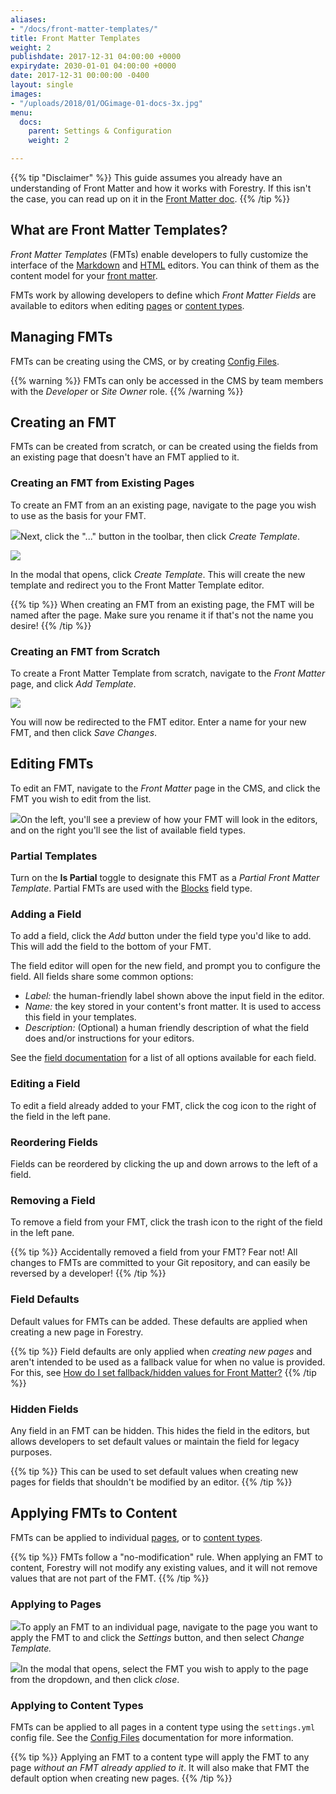 ```yaml
---
aliases:
- "/docs/front-matter-templates/"
title: Front Matter Templates
weight: 2
publishdate: 2017-12-31 04:00:00 +0000
expirydate: 2030-01-01 04:00:00 +0000
date: 2017-12-31 00:00:00 -0400
layout: single
images:
- "/uploads/2018/01/OGimage-01-docs-3x.jpg"
menu:
  docs:
    parent: Settings & Configuration
    weight: 2

---
```

{{% tip "Disclaimer" %}}
This guide assumes you already have an understanding of Front Matter and how it works with Forestry. If this isn't the case, you can read up on it in the [Front Matter doc](/docs/editing/front-matter).
{{% /tip %}}

## What are Front Matter Templates?

_Front Matter Templates_ (FMTs) enable developers to fully customize the interface of the [Markdown](/docs/editing/markdown-editor) and [HTML](/docs/editing/html-editor) editors. You can think of them as the content model for your [front matter](/docs/editing/front-matter).

FMTs work by allowing developers to define which _Front Matter Fields_ are available to editors when editing [pages](/docs/editing#pages) or [content types](/docs/editing#collections).

## Managing FMTs

FMTs can be creating using the CMS, or by creating [Config Files](/docs/settings/config-files).

{{% warning %}}
FMTs can only be accessed in the CMS by team members with the _Developer_ or _Site Owner_ role.
{{% /warning %}}

## Creating an FMT

FMTs can be created from scratch, or can be created using the fields from an existing page that doesn't have an FMT applied to it.

### Creating an FMT from Existing Pages

To create an FMT from an an existing page, navigate to the page you wish to use as the basis for your FMT.

![](/uploads/2018/01/14-settings-button.png)Next, click the "..." button in the toolbar, then click _Create Template_.

![](/uploads/2018/01/54.png)

In the modal that opens, click _Create Template_. This will create the new template and redirect you to the Front Matter Template editor.

{{% tip %}}
When creating an FMT from an existing page, the FMT will be named after the page. Make sure you rename it if that's not the name you desire!
{{% /tip %}}

### Creating an FMT from Scratch

To create a Front Matter Template from scratch, navigate to the _Front Matter_ page, and click _Add Template_.

![](/uploads/2018/01/55-add-template.png)

You will now be redirected to the FMT editor. Enter a name for your new FMT, and then click _Save Changes_.

## Editing FMTs

To edit an FMT, navigate to the _Front Matter_ page in the CMS, and click the FMT you wish to edit from the list.

![](/uploads/2018/01/35.png)On the left, you'll see a preview of how your FMT will look in the editors, and on the right you'll see the list of available field types.

### Partial Templates
Turn on the **Is Partial** toggle to designate this FMT as a *Partial Front Matter Template*. Partial FMTs are used with the [Blocks](/docs/fields/blocks) field type.

### Adding a Field

To add a field, click the _Add_ button under the field type you'd like to add. This will add the field to the bottom of your FMT.

The field editor will open for the new field, and prompt you to configure the field. All fields share some common options:

* _Label:_ the human-friendly label shown above the input field in the editor.
* _Name:_ the key stored in your content's front matter. It is used to access this field in your templates.
* _Description:_ (Optional) a human friendly description of what the field does and/or instructions for your editors.

See the [field documentation](/docs/settings/fields/) for a list of all options available for each field.

### Editing a Field

To edit a field already added to your FMT, click the cog icon to the right of the field in the left pane.

### Reordering Fields

Fields can be reordered by clicking the up and down arrows to the left of a field.

### Removing a Field

To remove a field from your FMT, click the trash icon to the right of the field in the left pane.

{{% tip %}}
Accidentally removed a field from your FMT? Fear not! All changes to FMTs are committed to your Git repository, and can easily be reversed by a developer!
{{% /tip %}}

### Field Defaults

Default values for FMTs can be added. These defaults are applied when creating a new page in Forestry.

{{% tip %}}
Field defaults are only applied when _creating new pages_ and aren't intended to be used as a fallback value for when no value is provided. For this, see [How do I set fallback/hidden values for Front Matter?](/docs/faqs/front-matter-fallbacks)
{{% /tip %}}

### Hidden Fields

Any field in an FMT can be hidden. This hides the field in the editors, but allows developers to set default values or maintain the field for legacy purposes.

{{% tip %}}
This can be used to set default values when creating new pages for fields that shouldn't be modified by an editor.
{{% /tip %}}

## Applying FMTs to Content

FMTs can be applied to individual [pages](/docs/editing#pages), or to [content types](/docs/editing#collections).

{{% tip %}}
FMTs follow a "no-modification" rule. When applying an FMT to content, Forestry will not modify any existing values, and it will not remove values that are not part of the FMT.
{{% /tip %}}

### Applying to Pages

![](/uploads/2018/01/14-settings-button.png)To apply an FMT to an individual page, navigate to the page you want to apply the FMT to and click the _Settings_ button, and then select _Change Template._

![](/uploads/2018/01/38.png)In the modal that opens, select the FMT you wish to apply to the page from the dropdown, and then click _close_.

### Applying to Content Types

FMTs can be applied to all pages in a content type using the `settings.yml` config file. See the [Config Files](/docs/settings/config-files#site-settings) documentation for more information.

{{% tip %}}
Applying an FMT to a content type will apply the FMT to any page _without an FMT already applied to it_. It will also make that FMT the default option when creating new pages.
{{% /tip %}}